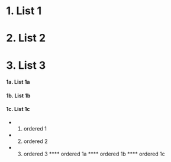  # 1. List 1
 # 2. List 2
 # 3. List 3
 #### 1a. List 1a
 #### 1b. List 1b
 #### 1c. List 1c
 
 * 1. ordered 1
 * 2. ordered 2
 * 3. ordered 3
 **** ordered 1a
 **** ordered 1b
 **** ordered 1c
 
